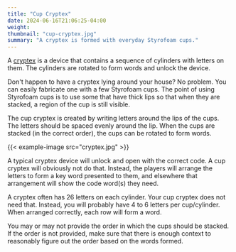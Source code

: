 ```yaml
---
title: "Cup Cryptex"
date: 2024-06-16T21:06:25-04:00
weight:
thumbnail: "cup-cryptex.jpg"
summary: "A cryptex is formed with everyday Styrofoam cups."
---
```


A [cryptex] is a device that contains a sequence of cylinders with letters
on them. The cylinders are rotated to form words and unlock the device.

Don't happen to have a cryptex lying around your house? No problem.
 You can easily fabricate one with a few Styrofoam cups. The point of using
 Styrofoam cups is to use some that have thick lips so that when they are
 stacked, a region of the cup is still visible.
 
 The cup cryptex is created by writing letters around the lips of the cups.
 The letters should be spaced evenly around the lip. When the cups are
 stacked (in the correct order), the cups can be rotated to form words.
 
 {{< example-image src="cryptex.jpg" >}}
 
 A typical cryptex device will unlock and open with the correct code. A cup
 cryptex will obviously not do that. Instead, the players will arrange the
 letters to form a key word presented to them, and elsewhere that
 arrangement will show the code word(s) they need.
 
 A cryptex often has 26 letters on each cylinder. Your cup cryptex does not
 need that. Instead, you will probably have 4 to 6 letters per
 cup/cylinder. When arranged correctly, each row will form a word.
 
 You may or may not provide the order in which the cups should be stacked.
 If the order is not provided, make sure that there is enough context to
 reasonably figure out the order based on the words formed.

[cryptex]: https://en.wikipedia.org/wiki/Cryptex
